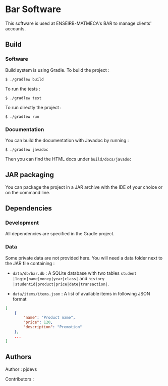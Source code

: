 # Bar Software

This software is used at ENSEIRB-MATMECA's BAR to manage clients' accounts.

## Build

### Software

Build system is using Gradle. To build the project :

```
$ ./gradlew build
```

To run the tests :

```
$ ./gradlew test
```

To run directly the project :

```
$ ./gradlew run
```

### Documentation

You can build the documentation with Javadoc by running :

```
$ ./gradlew javadoc
```

Then you can find the HTML docs under `build/docs/javadoc`


## JAR packaging

You can package the project in a JAR archive with the IDE of your choice or on the command line.

## Dependencies

### Development 

All dependencies are specified in the Gradle project.

### Data

Some private data are not provided here.
You will need a data folder next to the JAR file containing :

- `data/db/bar.db` : A SQLite database with two tables `student |login|name|money|year|class|` and `history |studentid|product|price|date|transaction|`.

- `data/items/items.json` : A list of available items in following JSON format
```json
[
    {
        "name": "Product name",
        "price": 120,
        "description": "Promotion"
    },
    ...
]
```

## Authors

Author : pjdevs

Contributors : 